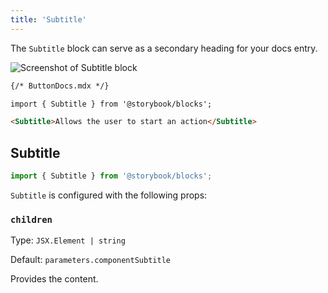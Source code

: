 ```yaml
---
title: 'Subtitle'
---
```


The `Subtitle` block can serve as a secondary heading for your docs entry.

![Screenshot of Subtitle block](TK)

<!-- prettier-ignore-start -->
```md
{/* ButtonDocs.mdx */}

import { Subtitle } from '@storybook/blocks';

<Subtitle>Allows the user to start an action</Subtitle>
```
<!-- prettier-ignore-end -->

## Subtitle

```js
import { Subtitle } from '@storybook/blocks';
```

`Subtitle` is configured with the following props:

### `children`

Type: `JSX.Element | string`

Default: `parameters.componentSubtitle`

Provides the content.
